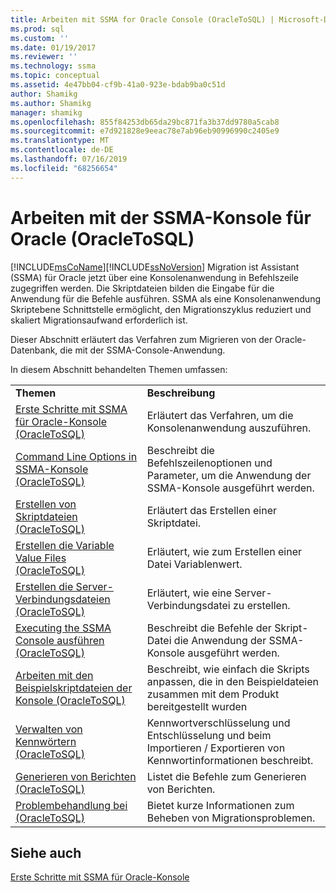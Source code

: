```yaml
---
title: Arbeiten mit SSMA for Oracle Console (OracleToSQL) | Microsoft-Dokumentation
ms.prod: sql
ms.custom: ''
ms.date: 01/19/2017
ms.reviewer: ''
ms.technology: ssma
ms.topic: conceptual
ms.assetid: 4e47bb04-cf9b-41a0-923e-bdab9ba0c51d
author: Shamikg
ms.author: Shamikg
manager: shamikg
ms.openlocfilehash: 855f84253db65da29bc871fa3b37dd9780a5cab8
ms.sourcegitcommit: e7d921828e9eeac78e7ab96eb90996990c2405e9
ms.translationtype: MT
ms.contentlocale: de-DE
ms.lasthandoff: 07/16/2019
ms.locfileid: "68256654"
---
```

# <a name="working-with-ssma-for-oracle-console-oracletosql"></a>Arbeiten mit der SSMA-Konsole für Oracle (OracleToSQL)
[!INCLUDE[msCoName](../../includes/msconame_md.md)][!INCLUDE[ssNoVersion](../../includes/ssnoversion-md.md)] Migration ist Assistant (SSMA) für Oracle jetzt über eine Konsolenanwendung in Befehlszeile zugegriffen werden. Die Skriptdateien bilden die Eingabe für die Anwendung für die Befehle ausführen. SSMA als eine Konsolenanwendung Skriptebene Schnittstelle ermöglicht, den Migrationszyklus reduziert und skaliert Migrationsaufwand erforderlich ist.  
  
Dieser Abschnitt erläutert das Verfahren zum Migrieren von der Oracle-Datenbank, die mit der SSMA-Console-Anwendung.  
  
In diesem Abschnitt behandelten Themen umfassen:  
  
|||  
|-|-|  
|**Themen**|**Beschreibung**|  
|[Erste Schritte mit SSMA für Oracle-Konsole &#40;OracleToSQL&#41;](../../ssma/oracle/getting-started-with-ssma-for-oracle-console-oracletosql.md)|Erläutert das Verfahren, um die Konsolenanwendung auszuführen.|  
|[Command Line Options in SSMA-Konsole &#40;OracleToSQL&#41;](../../ssma/oracle/command-line-options-in-ssma-console-oracletosql.md)|Beschreibt die Befehlszeilenoptionen und Parameter, um die Anwendung der SSMA-Konsole ausgeführt werden.|  
|[Erstellen von Skriptdateien &#40;OracleToSQL&#41;](../../ssma/oracle/creating-script-files-oracletosql.md)|Erläutert das Erstellen einer Skriptdatei.|  
|[Erstellen die Variable Value Files &#40;OracleToSQL&#41;](../../ssma/oracle/creating-variable-value-files-oracletosql.md)|Erläutert, wie zum Erstellen einer Datei Variablenwert.|  
|[Erstellen die Server-Verbindungsdateien &#40;OracleToSQL&#41;](../../ssma/oracle/creating-the-server-connection-files-oracletosql.md)|Erläutert, wie eine Server-Verbindungsdatei zu erstellen.|  
|[Executing the SSMA Console ausführen &#40;OracleToSQL&#41;](../../ssma/oracle/executing-the-ssma-console-oracletosql.md)|Beschreibt die Befehle der Skript-Datei die Anwendung der SSMA-Konsole ausgeführt werden.|  
|[Arbeiten mit den Beispielskriptdateien der Konsole &#40;OracleToSQL&#41;](../../ssma/oracle/working-with-the-sample-console-script-files-oracletosql.md)|Beschreibt, wie einfach die Skripts anpassen, die in den Beispieldateien zusammen mit dem Produkt bereitgestellt wurden|  
|[Verwalten von Kennwörtern &#40;OracleToSQL&#41;](../../ssma/oracle/managing-passwords-oracletosql.md)|Kennwortverschlüsselung und Entschlüsselung und beim Importieren / Exportieren von Kennwortinformationen beschreibt.|  
|[Generieren von Berichten &#40;OracleToSQL&#41;](../../ssma/oracle/generating-reports-oracletosql.md)|Listet die Befehle zum Generieren von Berichten.|  
|[Problembehandlung bei &#40;OracleToSQL&#41;](../../ssma/oracle/troubleshooting-oracletosql.md)|Bietet kurze Informationen zum Beheben von Migrationsproblemen.|  
  
## <a name="see-also"></a>Siehe auch  
[Erste Schritte mit SSMA für Oracle-Konsole](getting-started-with-ssma-for-oracle-console-oracletosql.md)  
  
